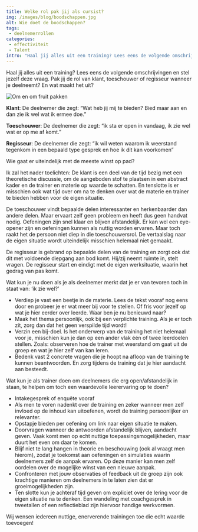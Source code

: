 ```yaml
---
title: Welke rol pak jij als cursist?
img: /images/blog/boodschappen.jpg
alt: Wie doet de boodschappen?
tags:
 - deelnemerrollen
categories:
 - effectiviteit
 - Talent
intro: "Haal jij alles uit een training? Lees eens de volgende omschrijvingen en stel jezelf deze vraag. Pak jij de rol van klant, toeschouwer of regisseur wanneer je deelneemt? En wat maakt het uit?"
---
```


Haal jij alles uit een training? Lees eens de volgende omschrijvingen en stel jezelf deze vraag. Pak jij de rol van klant, toeschouwer of regisseur wanneer je deelneemt? En wat maakt het uit?

![Om en om fruit pakken](/images/blog/fruit.png)

**Klant**: De deelnemer die zegt: “Wat heb jij mij te bieden? Bied maar aan en dan zie ik wel wat ik ermee doe.”

**Toeschouwer**: De deelnemer die zegt: “ik sta er open in vandaag, ik zie wel wat er op me af komt.”

**Regisseur**: De deelnemer die zegt: “ik wil weten waarom ik weerstand tegenkom in een bepaald type gesprek en hoe ik dit kan voorkomen”

Wie gaat er uiteindelijk met de meeste winst op pad?

Ik zal het nader toelichten:
De klant is een deel van de tijd bezig met een theoretische discussie, om de aangeboden stof te plaatsen in een abstract kader en de trainer en materie op waarde te schatten. En tenslotte is er misschien ook wat tijd over om na te denken over wat de materie en trainer te bieden hebben voor de eigen situatie.

De toeschouwer vindt bepaalde delen interessanter en herkenbaarder dan andere delen. Maar ervaart zelf geen probleem en heeft dus geen handvat nodig. Oefeningen zijn snel klaar en blijven afstandelijk. Er kan wel een eye-opener zijn en oefeningen kunnen als nuttig worden ervaren. Maar
toch raakt het de persoon niet diep in die toeschouwersrol. De vertaalslag naar
de eigen situatie wordt uiteindelijk misschien helemaal niet gemaakt.

De regisseur is gebrand op bepaalde delen van de training en zorgt ook dat dit met voldoende diepgang aan bod komt. Hij/zij neemt ruimte in, stelt vragen. De regisseur start en eindigt met de eigen werksituatie, waarin het gedrag van pas komt.

Wat kun je nu doen als je als deelnemer merkt dat je er van tevoren toch in staat van: ‘ik zie wel?’

 - Verdiep je vast een beetje in de materie. Lees de tekst vooraf nog eens door en probeer je er wat meer bij voor te stellen. Of fris voor jezelf op wat je hier eerder over leerde. Waar ben je nu benieuwd naar?
 - Maak het thema persoonlijk, ook bij een verplichte training. Als je er toch zit, zorg dan dat het geen verspilde tijd wordt!
 - Verzin een bij-doel. Is het onderwerp van de training het niet helemaal voor je, misschien kun je dan op een ander vlak één of twee leerdoelen stellen. Zoals: observeren hoe de trainer met weerstand om gaat uit de groep en wat je hier zelf van kan leren. 
 - Bedenk vast 2 concrete vragen die je hoopt na afloop van de training te kunnen beantwoorden. En zorg tijdens de training dat je hier aandacht aan besteedt.

Wat kun je als trainer doen om deelnemers die erg open/afstandelijk in staan, te helpen om toch een waardevolle leerervaring op te doen?

 - Intakegesprek of enquête vooraf
 - Als men te voren nadenkt over de training en zeker wanneer men zelf invloed op de inhoud kan uitoefenen, wordt de training persoonlijker en relevanter.
 - Opstapje bieden per oefening om link naar eigen situatie te maken.
 - Doorvragen wanneer de antwoorden afstandelijk blijven, aandacht geven. Vaak komt men op echt nuttige toepassingsmogelijkheden, maar duurt het even om daar te komen.
 - Blijf niet te lang hangen in theorie en beschouwing (ook al vraagt men hierom), zodat je toekomst aan oefeningen en simulaties waarin deelnemers zelf de aanpak ervaren. Op deze manier kan men zelf oordelen over de mogelijke winst van een nieuwe aanpak.
 - Confronteren met jouw observaties of feedback uit de groep zijn ook krachtige manieren om deelnemers in te laten zien dat er groeimogelijkheden zijn. 
 - Ten slotte kun je achteraf tijd geven om expliciet over de lering voor de eigen situatie na te denken. Een wandeling met coachgesprek in tweetallen of een reflectieblad zijn hiervoor handige werkvormen.

Wij wensen iedereen nuttige, enerverende trainingen toe die echt waarde toevoegen!

